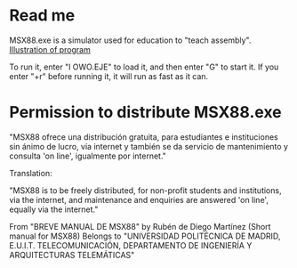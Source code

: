 # Read me

MSX88.exe is a simulator used for education to "teach assembly".
[Illustration of program](OwO.png)

To run it, enter "l OWO.EJE" to load it, and then enter "G" to start it.
If you enter "+r" before running it, it will run as fast as it can. 


# Permission to distribute MSX88.exe

"MSX88 ofrece una distribución gratuita, para estudiantes e instituciones sin ánimo de lucro, vía internet y también se da servicio de mantenimiento y consulta 'on line', igualmente por internet."

Translation:

"MSX88 is to be freely distributed, for non-profit students and institutions, via the internet, and maintenance and enquiries are answered 'on line', equally via the internet."

From "BREVE MANUAL DE MSX88" by Rubén de Diego Martínez (Short manual for MSX88)
Belongs to "UNIVERSIDAD POLITÉCNICA DE MADRID, E.U.I.T. TELECOMUNICACIÓN, DEPARTAMENTO DE INGENIERÍA Y ARQUITECTURAS TELEMÁTICAS"
